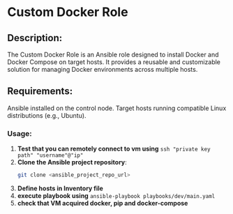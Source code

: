 # Custom Docker Role
## Description:
The Custom Docker Role is an Ansible role designed to install Docker and Docker Compose on target hosts. It provides a reusable and customizable solution for managing Docker environments across multiple hosts.

## Requirements:
Ansible installed on the control node.
Target hosts running compatible Linux distributions (e.g., Ubuntu).

### Usage:
1. **Test that you can remotely connect to vm using** `ssh "private key path" "username"@"ip"`
2. **Clone the Ansible project repository**:
   ```bash
   git clone <ansible_project_repo_url>
3. **Define hosts in Inventory file**
4. **execute playbook using** `ansible-playbook playbooks/dev/main.yaml`
5. **check that VM acquired docker, pip and docker-compose**
